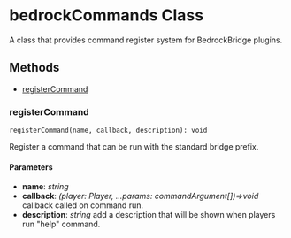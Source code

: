 # bedrockCommands Class

A class that provides command register system for BedrockBridge plugins.

## Methods
- [registerCommand](#registerCommand)

### **registerCommand**
`
registerCommand(name, callback, description): void
`

Register a command that can be run with the standard bridge prefix.

#### **Parameters**
- **name**: *string*
- **callback**: *(player: Player, ...params: commandArgument[])=>void* callback called on command run.
- **description**: *string* add a description that will be shown when players run "help" command.